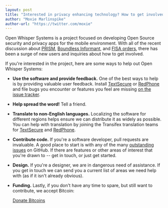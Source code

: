 ```yaml
---
layout: post
title: "Interested in privacy enhancing technology? How to get involved at Open Whisper Systems."
author: "Moxie Marlinspike"
author-url: "https://twitter.com/moxie"
---
```


Open Whisper Systems is a project focused on developing Open Source security and privacy apps for the
mobile environment.  With all of the recent discussion about [PRISM](https://en.wikipedia.org%2Fwiki%2FPRISM_surveillance_program), 
[Boundless Informant](https://en.wikipedia.org/wiki/Boundless_Informant), and 
[FISA orders](http://www.guardian.co.uk/world/interactive/2013/jun/06/verizon-telephone-data-court-order),
there has been a surge of new users and inquiries about how to get involved.

<!--more-->

If you're interested in the project, here are some ways to help out Open Whisper Systems:

* **Use the software and provide feedback.**  One of the best ways to help is by providing valuable user feedback.
  Install [TextSecure](https://play.google.com/store/apps/details?id=org.thoughtcrime.securesms) or
  [RedPhone](https://play.google.com/store/apps/details?id=org.thoughtcrime.redphone) and file bugs you encounter 
  or features you feel are missing [on the issue tracker](https://github.com/whispersystems/textsecure/issues).
* **Help spread the word!** Tell a friend.
* **Translate to non-English languages.**  Localizing the software for different regions helps ensure we can distribute
  it as widely as possible.  You can help with translation by joining the Transifex translation
  teams for [TextSecure](https://transifex.com/projects/p/textsecure-official) and 
  [RedPhone](https://transifex.com/projects/p/redphone).
* **Contribute code.** If you're a software developer, pull requests are invaluable.  A
  good place to start is with any of the many [outstanding issues](https://github.com/whispersystems) on GitHub.
  If there are features or other areas of interest that you're drawn to -- get in touch, or just get started.
* **Design.** If you're a designer, we are in dangerous need of assistance. If you get in touch we can send you
  a current list of areas we need help with (as if it isn't already obvious).
* **Funding.** Lastly, if you don't have any time to spare, but still want to contribute, we accept Bitcoin:
  
  <a class="coinbase-button" data-code="d29fd4c37ca442393e32fdcb95304701" data-button-style="donation_large" href="https://coinbase.com/checkouts/d29fd4c37ca442393e32fdcb95304701">Donate Bitcoins</a>

<script src="https://coinbase.com/assets/button.js" type="text/javascript"> </script>
